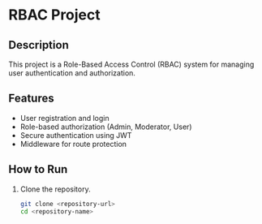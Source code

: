 # RBAC Project

## Description
This project is a Role-Based Access Control (RBAC) system for managing user authentication and authorization.

## Features
- User registration and login
- Role-based authorization (Admin, Moderator, User)
- Secure authentication using JWT
- Middleware for route protection

## How to Run
1. Clone the repository.
   ```bash
   git clone <repository-url>
   cd <repository-name>
